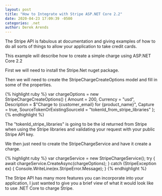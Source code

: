 ```yaml
---
layout: post
title: "How to Integrate with Stripe ASP.NET Core 2.2"
date: 2020-04-23 17:09:39 -0500
categories: .net
author: Derek Arends
---
```

The Stripe API is fabulous at documentation and giving examples of how to do all sorts of things to allow your application to take credit cards.

This example will describe how to create a simple charge using ASP.NET Core 2.2

First we will need to install the Stripe.Net nuget package.

Then we will need to create the StripeChargeCreateOptions model and fill in some of the properties.

{% highlight ruby %}
var chargeOptions = new StripeChargeCreateOptions()
{
  Amount = 200,
  Currency = "usd",
  Description = $"Charge to {customer_email} for {product_name}",
  Capture = true,
  SourceTokenOrExistingSourceId = "tokenId_from_stripe_libraries"
};
{% endhighlight %}

The "tokenId_stripe_libraries" is going to be the id returned from Stripe when using the Stripe libraries and validating your request with your public Stripe API key.

We then just need to create the StripeChargeService and have it create a charge.

{% highlight ruby %}
var chargeService = new StripeChargeService();
try
{
  await chargeService.CreateAsync(chargeOptions);
}
catch (StripeException ex)
{
  Console.WriteLine(ex.StripeError.Message);
}
{% endhighlight %}

The Stripe API has many more features you can incorporate into your application, I just wanted to give you a brief view of what it would look like to use .NET Core to charge Stripe.